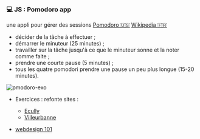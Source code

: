 
### :computer: JS : Pomodoro app
une appli pour gérer des sessions [Pomodoro :us:](http://pomodorotechnique.com) [Wikipedia :fr:](https://fr.wikipedia.org/wiki/Technique_Pomodoro)
- décider de la tâche à effectuer ;
- démarrer le minuteur (25 minutes) ;
- travailler sur la tâche jusqu'à ce que le minuteur sonne et la noter comme faite ;
- prendre une courte pause (5 minutes) ;
- tous les quatre pomodori prendre une pause un peu plus longue (15-20 minutes).

![pmodoro-exo](https://www.evernote.com/l/AAE4epHHb4VO66QJuh-ekhNCdqUr-peEJoMB/image.png)

- Exercices : refonte sites :
  - [Ecully](http://www.ville-ecully.fr)
  - [Villeurbanne](http://www.villeurbanne.fr)

- [webdesign 101](http://web.mit.edu/2.744/www/resourceMaterials/ClassNotes/web_design/7_web_design.pdf)